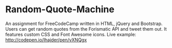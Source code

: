# Random-Quote-Machine
An assignment for FreeCodeCamp written in HTML, jQuery and Bootstrap. Users can get random quotes from the Forismatic API and tweet them out. It features custom CSS and Font Awesome icons. Live example: http://codepen.io/lhajder/pen/vXNQgx
